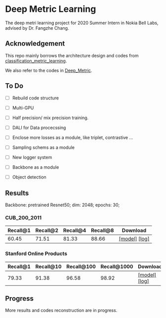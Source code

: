 # Deep Metric Learning

The deep metri learning project for 2020 Summer Intern in Nokia Bell Labs, advised by Dr. Fangzhe Chang.

## Acknowledgement
This repo mainly borrows the architecture design and codes from [classification_metric_learning](https://github.com/azgo14/classification_metric_learning).

We also refer to the codes in [Deep_Metric](https://github.com/bnu-wangxun/Deep_Metric).

## To Do
 - [ ] Rebuild code structure
 - [ ] Multi-GPU
 - [ ] Half precision/ mix precision training.
 - [ ] DALI for Data procecssing
 - [ ] Enclose more losses as a module, like triplet, contrastive ...
 - [ ] Sampling schems as a module
 - [ ] New logger system
 - [ ] Backbone as a module
 - [ ] Object detection 
 
 
## Results

Backbone: pretrained Resnet50; dim: 2048; epochs: 30;

### CUB_200_2011

| Recall@1 | Recall@2 | Recall@4 | Recall@8 | Download|
|----------|----------|----------|----------|---------|
|   60.45  |   71.51  | 81.33    |  88.66   |[[model]](https://drive.google.com/file/d/1bHqmQoNexenoSH92N3Wn0XCdjGWIxnZS/view?usp=sharing) [[log]](https://drive.google.com/file/d/10PXhTzZY-9MvnuiL-hfOwI7MgHSDMk-C/view?usp=sharing)|


### Stanford Online Products

| Recall@1 | Recall@10 | Recall@100 | Recall@1000 | Download|
|----------|----------|----------|----------|---------|
|   79.33  |   91.38  | 96.58    |  98.92   |[[model]](https://drive.google.com/file/d/1EMMFj56G74QJneqYEgnHdhcm7Z0NvK6v/view?usp=sharing) [[log]](https://drive.google.com/file/d/1dvAF8baGyZn2Gu4xd00-AJ5iWZhhY0XA/view?usp=sharing)|


## Progress
More results and codes reconstruction are in progress.
